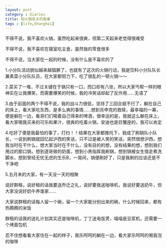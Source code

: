 ```yaml
---
layout: post
category : Diaries
title: 和火锅有关的故事
tags : [life,Shanghai]
---
```



不得不说，我不喜欢火锅，虽然吃起来很爽，但第二天起来老觉得很难受

 

不得不说，我不喜欢在寝室吃主食，虽然我的零食很多

 

不得不说，当大家在一起的时候，没有什么是不喜欢的了

 

1.小分队活动貌似越来越猖獗了，也就有了这次的火锅行动，我是饮料小分队队长兼素菜小分队队员，在大家都努力下，吃了很乱的一顿火锅～～

 

2.菜买了一堆，不过关键在于锅只有一口，而口却有八张，所以大家丐帮一样的眼神实在让我爆笑，而需要爆笑的时候，我的冷笑话却起了反作用……无语了

 

3.由于前面的两个不得不说，我的战斗力很低，坚持了三回合就不行了，躺在自己的床上，看大家吃东西，是多么爽的事情……想到肖申克的救赎，最幸福的一幕，便是躺在一边，看哥们们喝着自己得来的啤酒，很幸运的是，我就这么躺在床上，看大家喝我买来的可乐和果汁，很爽的吃着火锅，安迪也是巨蟹座的，我可以肯定

 

4.吃好了便是我最怕的事了，打扫！！结果在大家都推托下，我成了刷锅队小队长，一说到刷锅就回忆起沪西的笑话，只不过是被人笑的笑话，突然很想沪西，想我当时在干什么，想大家当时在干什么，没有目的的想，没有结果的想，想到我们用过的那口锅，想到道哥做的奶蛋，想到小黑指挥我刷锅，想到锅被女生借走煮洗脚水，想到曾经无忧无虑的生乐B，一晃间，锅便刷好了，只是我刷的应该还是不干净吧

 

 

5.五月末的大家，有一天没一天的相聚

 

说好群租，说好租的话我要送乔迁之礼，说好要我送咖啡机，我说好要送奶牛，但大家没说好奶牛养谁家……

 

大家说群租的话每人留一个碗，留一个大家能分别出来的碗，什么时候回来，都有热腾腾的米饭

 

群租的话我的送礼计划其实还是咖啡机，丁丁送电饭煲，喵喵是豆浆机，还需要一个烤面包机

 

忍不住想看看大家住在一起的样子，我乐呵呵的躺在一边，看大家乐呵呵的喝我泡的咖啡
